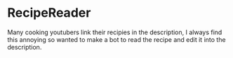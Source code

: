 # RecipeReader
Many cooking youtubers link their recipies in the description, I always find this annoying so wanted to make a bot to read the recipe and edit it into the description.
